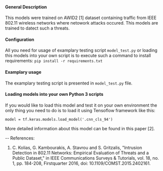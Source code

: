 #### General Description
This models were trained on AWID2 [1] dataset containing traffic from IEEE 802.11 wireless networks where netowork attacks occured. This models are trained to datect such a threats. 

#### Configuration

All you need for usage of examplary testing script `model_test.py` or loading this models into your own script is to execute such a command to install requirements: 
`pip install -r requirements.txt` 

#### Examplary usage
The examplary testing script is presented in `model_test.py` file. 

#### Loading models into your own Python 3 scripts

If you would like to load this model and test it on your own environment the only thing you need to do is to load it using Tensoflow framework like this:

`model = tf.keras.models.load_model('.cnn_cls_94')`

More detailed information about this model can be found in this paper [2].

--
References:

1. C. Kolias, G. Kambourakis, A. Stavrou and S. Gritzalis, "Intrusion Detection in 802.11 Networks: Empirical Evaluation of Threats and a Public Dataset," in IEEE Communications Surveys & Tutorials, vol. 18, no. 1, pp. 184-208, Firstquarter 2016, doi: 10.1109/COMST.2015.2402161.